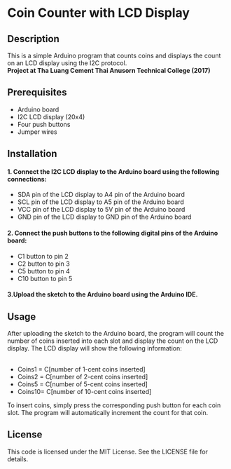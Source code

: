 # Coin Counter with LCD Display
<h2>Description</h2>
This is a simple Arduino program that counts coins and displays the count on an LCD display using the I2C protocol.<br>
<b>Project at Tha Luang Cement Thai Anusorn Technical College (2017)</b>
<h2>Prerequisites</h2>

- Arduino board<br>
- I2C LCD display (20x4)<br>
- Four push buttons<br>
- Jumper wires<br>
<h2>Installation</h2>
<h4>1. Connect the I2C LCD display to the Arduino board using the following connections:</h4>

- SDA pin of the LCD display to A4 pin of the Arduino board<br>
- SCL pin of the LCD display to A5 pin of the Arduino board<br>
- VCC pin of the LCD display to 5V pin of the Arduino board<br>
- GND pin of the LCD display to GND pin of the Arduino board<br>

<h4>2. Connect the push buttons to the following digital pins of the Arduino board:</h4>

- C1 button to pin 2<br>
- C2 button to pin 3<br>
- C5 button to pin 4<br>
- C10 button to pin 5<br>

<h4>3.Upload the sketch to the Arduino board using the Arduino IDE.<br></h4>
<h2>Usage</h2>
After uploading the sketch to the Arduino board, the program will count the number of coins inserted into each slot and display the count on the LCD display. The LCD display will show the following information:<br><br>

- Coins1 = C[number of 1-cent coins inserted]
- Coins2 = C[number of 2-cent coins inserted]
- Coins5 = C[number of 5-cent coins inserted]
- Coins10= C[number of 10-cent coins inserted]

To insert coins, simply press the corresponding push button for each coin slot. The program will automatically increment the count for that coin.
<h2>License</h2>
This code is licensed under the MIT License. See the LICENSE file for details.

